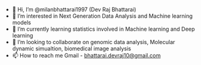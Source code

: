 - 👋 Hi, I’m @milanbhattarai1997 (Dev Raj Bhattarai)
- 👀 I’m interested in Next Generation Data Analysis and Machine learning models 
- 🌱 I’m currently learning statistics involved in Machine learning and Deep learning 
- 💞️ I’m looking to collaborate on genomic data analysis, Molecular dynamic simualtion, biomedical image analysis
- 📫 How to reach me Gmail - bhattarai.devraj10@gmail.com 

<!---
milanbhattarai1997/milanbhattarai1997 is a ✨ special ✨ repository because its `README.md` (this file) appears on your GitHub profile.
You can click the Preview link to take a look at your changes.
--->
